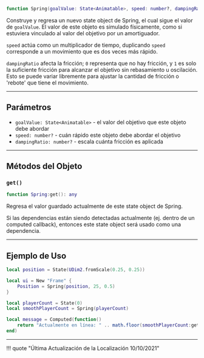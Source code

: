 ```Lua
function Spring(goalValue: State<Animatable>, speed: number?, dampingRatio: number?): Spring
```

Construye y regresa un nuevo state object de Spring, el cual sigue el valor de 
`goalValue`. El valor de este objeto es simulado físicamente, como si estuviera 
vinculado al valor del objetivo por un amortiguador.

`speed` actúa como un multiplicador de tiempo, duplicando `speed` corresponde 
a un movimiento que es dos veces más rápido.

`dampingRatio` afecta la fricción; `0` representa que no hay fricción, y `1` es 
solo la suficiente fricción para alcanzar el objetivo sin rebasamiento u 
oscilación. Esto se puede variar libremente para ajustar la cantidad de fricción 
o 'rebote' que tiene el movimiento.

-----

## Parámetros

- `goalValue: State<Animatable>` - el valor del objetivo que este objeto debe abordar
- `speed: number?` - cuán rápido este objeto debe abordar el objetivo
- `dampingRatio: number?` - escala cuánta fricción es aplicada

-----

## Métodos del Objeto

### `get()`

```Lua
function Spring:get(): any
```
Regresa el valor guardado actualmente de este state object de Spring.

Si las dependencias están siendo detectadas actualmente (ej. dentro de un computed 
callback), entonces este state object será usado como una dependencia.

-----

## Ejemplo de Uso

```Lua
local position = State(UDim2.fromScale(0.25, 0.25))

local ui = New "Frame" {
	Position = Spring(position, 25, 0.5)
}
```

```Lua
local playerCount = State(0)
local smoothPlayerCount = Spring(playerCount)

local message = Computed(function()
	return "Actualmente en línea: " .. math.floor(smoothPlayerCount:get())
end)
```

-----

!!! quote "Última Actualización de la Localización 10/10/2021"
